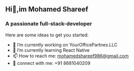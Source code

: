 ## Hi👋,im Mohamed Shareef
<!--**Mohamed-Shareef/Mohamed-Shareef** is a ✨ _special_ ✨ repository because its `README.md` (this file) appears on your GitHub profile.-->
### A passionate full-stack-developer 
<!--**Mohamed-Shareef/Mohamed-Shareef** is a ✨ _special_ ✨ repository because its `README.md` (this file) appears on your GitHub profile.-->
Here are some ideas to get you started:

- 🔭 I’m currently working on YourOfficePartnes.LLC
- 🌱 I’m currently learning React Native
- 📫 How to reach me: mohamedshareef986@gmail.com
- 📲 connect with me: +91 8681040209


